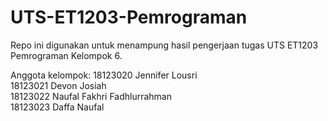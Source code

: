 # UTS-ET1203-Pemrograman
Repo ini digunakan untuk menampung hasil pengerjaan tugas UTS ET1203 Pemrograman Kelompok 6.

Anggota kelompok:
18123020	Jennifer Lousri\
18123021	Devon Josiah\
18123022	Naufal Fakhri Fadhlurrahman\
18123023	Daffa Naufal
